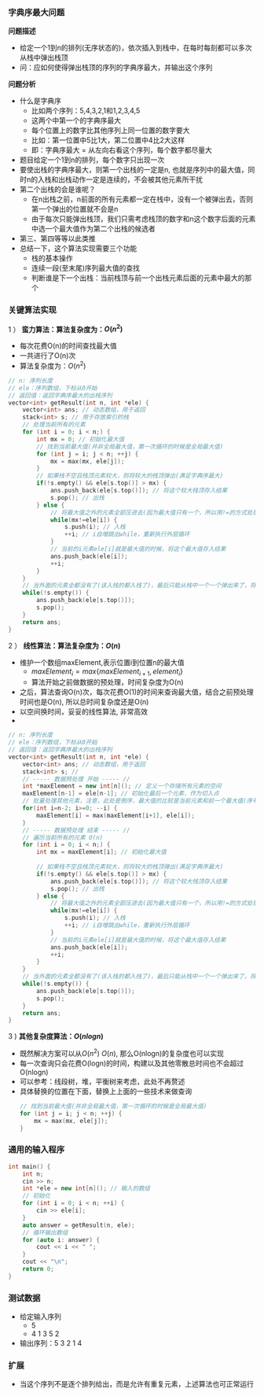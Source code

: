 ### 字典序最大问题

**问题描述**

- 给定一个1到n的排列(无序状态的)，依次插入到栈中，在每时每刻都可以多次从栈中弹出栈顶
- 问：应如何使得弹出栈顶的序列的字典序最大，并输出这个序列

**问题分析**

- 什么是字典序
    * 比如两个序列：5,4,3,2,1和1,2,3,4,5
    * 这两个中第一个的字典序最大
    * 每个位置上的数字比其他序列上同一位置的数字要大
    * 比如：第一位置中5比1大，第二位置中4比2大这样
    * 即：字典序最大 = 从左向右看这个序列，每个数字都尽量大
- 题目给定一个1到n的排列，每个数字只出现一次
- 要使出栈的字典序最大，则第一个出栈的一定是n, 也就是序列中的最大值，同时n的入栈和出栈动作一定是连续的，不会被其他元素所干扰
- 第二个出栈的会是谁呢？
    * 在n出栈之前，n前面的所有元素都一定在栈中，没有一个被弹出去，否则第一个弹出的位置就不会是n
    * 由于每次只能弹出栈顶，我们只需考虑栈顶的数字和n这个数字后面的元素中选一个最大值作为第二个出栈的候选者
- 第三、第四等等以此类推
- 总结一下，这个算法实现需要三个功能
    * 栈的基本操作
    * 连续一段(至末尾)序列最大值的查找
    * 判断谁是下一个出栈：当前栈顶与前一个出栈元素后面的元素中最大的那个

### 关键算法实现

1 ） **蛮力算法：算法复杂度为：$O(n^2)$**

- 每次花费O(n)的时间查找最大值
- 一共进行了O(n)次
- 算法复杂度为：$O(n^2)$

```cpp
// n: 序列长度
// ele：序列数组，下标从0开始
// 返回值：返回字典序最大的出栈序列
vector<int> getResult(int n, int *ele) {
    vector<int> ans; // 动态数组，用于返回
    stack<int> s; // 用于存放索引的栈
    // 处理当前所有的元素
    for (int i = 0; i < n;) {
        int mx = 0; // 初始化最大值
        // 找到当前最大值(并非全局最大值，第一次循环的时候是全局最大值)
        for (int j = i; j < n; ++j) {
            mx = max(mx, ele[j]);
        }
        // 如果栈不空且栈顶元素较大，则将较大的栈顶弹出(满足字典序最大)
        if(!s.empty() && ele[s.top()] > mx) {
            ans.push_back(ele[s.top()]); // 将这个较大栈顶存入结果
            s.pop(); // 出栈
        } else {
            // 将最大值之外的元素全部压进去(因为最大值只有一个，所以用!=的方式处理除了最大值之外的所有元素)
            while(mx!=ele[i]) {
                s.push(i); // 入栈
                ++i; // i自增跳出while，重新执行外层循环
            }
            // 当前的i元素ele[i]就是最大值的时候，将这个最大值存入结果
            ans.push_back(ele[i]);
            ++i;
        }
    }
    // 当外面的元素全都没有了(该入栈的都入栈了)，最后只能从栈中一个一个弹出来了，将剩余元素依次弹出，并存入最终结果
    while(!s.empty()) {
        ans.push_back(ele[s.top()]);
        s.pop();
    }
    return ans;
}
```

2 ） **线性算法：算法复杂度为：$O(n)$**

- 维护一个数组maxElement,表示位置i到位置n的最大值
    * $maxElement_i = max\{ maxElement_{i+1}, element_i \}$
    * 算法开始之前做数据的预处理，时间复杂度为O(n)
- 之后，算法查询O(n)次，每次花费O(1)的时间来查询最大值，结合之前预处理时间也是O(n), 所以总时间复杂度还是O(n)
- 以空间换时间，妥妥的线性算法, 非常高效
- 

```cpp
// n: 序列长度
// ele：序列数组，下标从0开始
// 返回值：返回字典序最大的出栈序列
vector<int> getResult(int n, int *ele) {
    vector<int> ans; // 动态数组，用于返回
    stack<int> s; // 
    // ----- 数据预处理 开始 ----- //
    int *maxElement = new int[n](); // 定义一个存储所有元素的空间
    maxElement[n-1] = ele[n-1]; // 初始化最后一个元素，作为切入点
    // 批量处理其他元素，注意，此处是倒序，最大值的比较是当前元素和前一个最大值(序号较大的，因为是倒序循环)
    for(int i=n-2; i>=0; --i) {
        maxElement[i] = max(maxElement[i+1], ele[i]);
    }
    // ----- 数据预处理 结束 ----- //
    // 遍历当前所有的元素 O(n)
    for (int i = 0; i < n;) {
        int mx = maxElement[i]; // 初始化最大值
        
        // 如果栈不空且栈顶元素较大，则将较大的栈顶弹出(满足字典序最大)
        if(!s.empty() && ele[s.top()] > mx) {
            ans.push_back(ele[s.top()]); // 将这个较大栈顶存入结果
            s.pop(); // 出栈
        } else {
            // 将最大值之外的元素全部压进去(因为最大值只有一个，所以用!=的方式处理除了最大值之外的所有元素)
            while(mx!=ele[i]) {
                s.push(i); // 入栈
                ++i; // i自增跳出while，重新执行外层循环
            }
            // 当前的i元素ele[i]就是最大值的时候，将这个最大值存入结果
            ans.push_back(ele[i]);
            ++i;
        }
    }
    // 当外面的元素全都没有了(该入栈的都入栈了)，最后只能从栈中一个一个弹出来了，将剩余元素依次弹出，并存入最终结果
    while(!s.empty()) {
        ans.push_back(ele[s.top()]);
        s.pop();
    }
    return ans;
}
```

3 ) **其他复杂度算法：$O(nlogn)$**

- 既然解决方案可以从$O(n^2) ~ O(n)$, 那么O(nlogn)的复杂度也可以实现
- 每一次查询只会花费O(logn)的时间，构建以及其他零散总时间也不会超过O(nlogn)
- 可以参考：线段树，堆，平衡树来考虑，此处不再赘述
- 具体替换的位置在下面，替换上上面的一些技术来做查询
    ```cpp
    // 找到当前最大值(并非全局最大值，第一次循环的时候是全局最大值)
    for (int j = i; j < n; ++j) {
        mx = max(mx, ele[j]);
    }
    ```

### 通用的输入程序

```cpp
int main() {
    int n;
    cin >> n;
    int *ele = new int[n](); // 输入的数组
    // 初始化
    for (int i = 0; i < n; ++i) {
        cin >> ele[i];
    }
    auto answer = getResult(n, ele);
    // 循环输出数组
    for (auto i: answer) {
        cout << i << " ";
    }
    cout << "\n";
    return 0;
}
```

### 测试数据

- 给定输入序列
    * 5
    * 4 1 3 5 2
- 输出序列：5 3 2 1 4

### 扩展

- 当这个序列不是逐个排列给出，而是允许有重复元素，上述算法也可正常运行